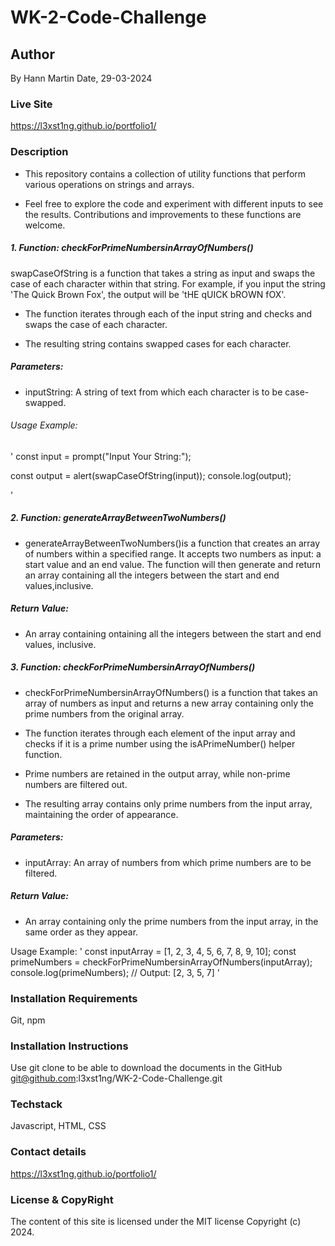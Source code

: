 # WK-2-Code-Challenge

## Author

By Hann Martin
Date, 29-03-2024

### Live Site

https://l3xst1ng.github.io/portfolio1/

### Description

- This repository contains a collection of utility functions that perform various operations on strings and arrays.

- Feel free to explore the code and experiment with different inputs to see the results. Contributions and improvements to these functions are welcome.

##### 1. Function: checkForPrimeNumbersinArrayOfNumbers()

swapCaseOfString is a function that takes a string as input and swaps the case of each character within that string. For example, if you input the string 'The Quick Brown Fox', the output will be 'tHE qUICK bROWN fOX'.

- The function iterates through each of the input string and checks and swaps the case of each character.

- The resulting string contains swapped cases for each character.

##### Parameters:

- inputString: A string of text from which each character is to be case-swapped.

###### Usage Example:

'
const input = prompt("Input Your String:");

const output = alert(swapCaseOfString(input));
console.log(output);

'

##### 2. Function: generateArrayBetweenTwoNumbers()

- generateArrayBetweenTwoNumbers()is a function that creates an array of numbers within a specified range. It accepts two numbers as input: a start value and an end value. The function will then generate and return an array containing all the integers between the start and end values,inclusive.

##### Return Value:

- An array containing ontaining all the integers between the start and end values, inclusive.

##### 3. Function: checkForPrimeNumbersinArrayOfNumbers()

- checkForPrimeNumbersinArrayOfNumbers() is a function that takes an array of numbers as input and returns a new array containing only the prime numbers from the original array.

* The function iterates through each element of the input array and checks if it is a prime number using the isAPrimeNumber() helper function.

* Prime numbers are retained in the output array, while non-prime numbers are filtered out.

* The resulting array contains only prime numbers from the input array, maintaining the order of appearance.

##### Parameters:

- inputArray: An array of numbers from which prime numbers are to be filtered.

##### Return Value:

- An array containing only the prime numbers from the input array, in the same order as they appear.

Usage Example:
'
const inputArray = [1, 2, 3, 4, 5, 6, 7, 8, 9, 10];
const primeNumbers = checkForPrimeNumbersinArrayOfNumbers(inputArray);
console.log(primeNumbers); // Output: [2, 3, 5, 7]
'

### Installation Requirements

Git, npm

### Installation Instructions

Use git clone to be able to download the documents in the GitHub
git@github.com:l3xst1ng/WK-2-Code-Challenge.git

### Techstack

Javascript, HTML, CSS

### Contact details

https://l3xst1ng.github.io/portfolio1/

### License & CopyRight

The content of this site is licensed under the MIT license Copyright (c) 2024.
